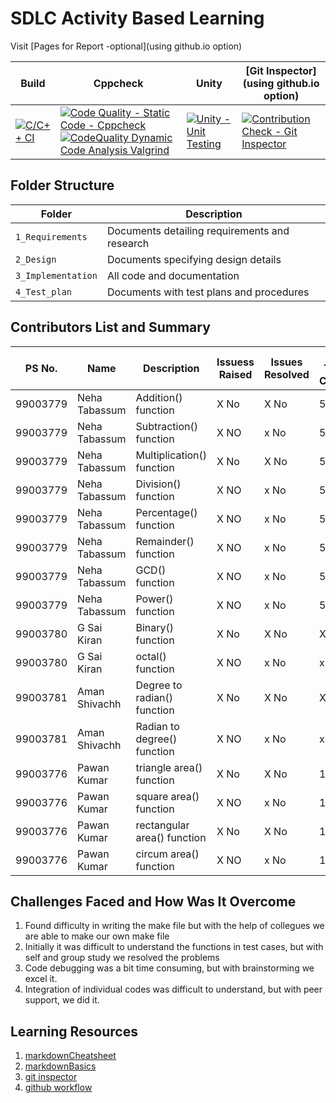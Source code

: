 # SDLC Activity Based Learning

Visit [Pages for Report -optional](using github.io option)

Build | Cppcheck | Unity | [Git Inspector](using github.io option)
------|----------|-------|--------------
[![C/C++ CI](https://github.com/99003781/N8-Calculator/actions/workflows/c-cpp.yml/badge.svg)](https://github.com/99003781/N8-Calculator/actions/workflows/c-cpp.yml)|[![Code Quality - Static Code - Cppcheck](https://github.com/99003781/N8-Calculator/actions/workflows/cppcheck.yml/badge.svg)](https://github.com/99003781/N8-Calculator/actions/workflows/cppcheck.yml)[![CodeQuality Dynamic Code Analysis Valgrind](https://github.com/99003781/N8-Calculator/actions/workflows/CodeQuality_Dynamic.yml/badge.svg)](https://github.com/99003781/N8-Calculator/actions/workflows/CodeQuality_Dynamic.yml)|[![Unity - Unit Testing](https://github.com/99003781/N8-Calculator/actions/workflows/unity.yml/badge.svg)](https://github.com/99003781/N8-Calculator/actions/workflows/unity.yml)|[![Contribution Check - Git Inspector](https://github.com/99003781/N8-Calculator/actions/workflows/gitinspector.yml/badge.svg)](https://github.com/99003781/N8-Calculator/actions/workflows/gitinspector.yml)|



## Folder Structure
Folder             | Description
-------------------| -----------------------------------------
`1_Requirements`   | Documents detailing requirements and research
`2_Design`         | Documents specifying design details
`3_Implementation` | All code and documentation
`4_Test_plan`      | Documents with test plans and procedures

## Contributors List and Summary



PS No.   |  Name            |    Description                     | Issuess Raised |Issues Resolved|No Test Cases|Test Case Pass
---------|------------------|------------------------------------|----------------|---------------|-------------|--------------
99003779 | Neha Tabassum    | Addition() function                | X No           | X No          |5         |5    
99003779 | Neha Tabassum    | Subtraction() function             | X NO           | x No          | 5        |5
99003779 | Neha Tabassum    | Multiplication() function          | X No           | X No          |5         |5     
99003779 | Neha Tabassum    | Division() function                | X NO           | x No          |5         |5
99003779 | Neha Tabassum    | Percentage() function              | X NO           | x No          |5         |5
99003779 | Neha Tabassum    | Remainder() function               | X NO           | x No          |5         |5
99003779 | Neha Tabassum    | GCD() function                     | X NO           | x No          |5         |5
99003779 | Neha Tabassum    | Power() function                   | X NO           | x No          |5         |5
99003780 |   G Sai Kiran    | Binary() function                  | X No           | X No          |X No         |X No     
99003780 |  G Sai Kiran     | octal() function                   | X NO           | x No          |x No         |x No
99003781 |   Aman Shivachh  | Degree to radian() function        | X No           | X No          |X No         |X No     
99003781 |  Aman Shivachh   | Radian to degree() function        | X NO           | x No          |x No         |x No
99003776 | Pawan Kumar      | triangle area() function           | X No           | X No          |1         |1     
99003776 | Pawan Kumar      | square area() function             | X NO           | x No          |1         |1
99003776 | Pawan Kumar      | rectangular area() function        | X No           | X No          |1         |1    
99003776 | Pawan Kumar      | circum area() function             | X NO           | x No          |1         |1
## Challenges Faced and How Was It Overcome

1. Found difficulty in writing the make file but with the help of collegues we are able to make our own make file
2. Initially it was difficult to understand the functions in test cases, but with self and group study we resolved the problems
3. Code debugging was a bit time consuming, but with brainstorming we excel it.
4. Integration of individual codes was difficult to understand, but with peer support, we did it. 


## Learning Resources
1. [markdownCheatsheet](https://github.com/adam-p/markdown-here/wiki/Markdown-Cheatsheet)
2. [markdownBasics](https://guides.github.com/features/mastering-markdown/)
3. [git inspector](https://github.com/ejwa/gitinspector.git)
4. [github workflow](https://docs.github.com/en/actions/learn-github-action)


